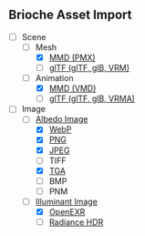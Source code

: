 ## Brioche Asset Import  

- [ ] Scene  
    - [ ] Mesh  
        - [x] [MMD (PMX)](https://github.com/MMD-Blender/blender_mmd_tools/tree/main)  
        - [ ] [glTF (glTF, glB, VRM)](https://github.com/saturday06/VRM-Addon-for-Blender/blob/main/src/io_scene_vrm/common/human_bone_mapper/mmd_mapping.py)  
    - [ ] Animation  
        - [x] [MMD (VMD)](https://github.com/MMD-Blender/blender_mmd_tools/tree/main)  
        - [ ] [glTF (glTF, glB, VRMA)](https://github.com/saturday06/VRM-Addon-for-Blender/blob/main/src/io_scene_vrm/common/human_bone_mapper/mmd_mapping.py)     
- [ ] Image  
    - [ ] [Albedo Image](https://www.pbr-book.org/4ed/Radiometry,_Spectra,_and_Color/Color#FromRGBtoSpectra)  
        - [x] [WebP](https://chromium.googlesource.com/webm/libwebp)  
        - [x] [PNG](https://github.com/pnggroup/libpng)  
        - [x] [JPEG](https://github.com/libjpeg-turbo/libjpeg-turbo)  
        - [ ] TIFF  
        - [x] [TGA](https://tgalib.sourceforge.net/)  
        - [ ] BMP  
        - [ ] PNM  
    - [ ] [Illuminant Image](https://www.pbr-book.org/4ed/Radiometry,_Spectra,_and_Color/Color#x6-RGBIlluminants)  
        - [x] [OpenEXR](https://github.com/AcademySoftwareFoundation/openexr)  
        - [ ] [Radiance HDR](https://radsite.lbl.gov/radiance/refer/filefmts.pdf)  

